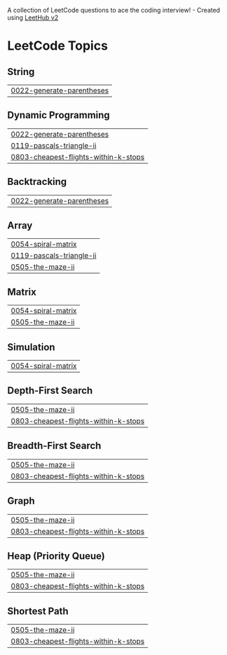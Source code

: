 A collection of LeetCode questions to ace the coding interview! - Created using [LeetHub v2](https://github.com/arunbhardwaj/LeetHub-2.0)

<!---LeetCode Topics Start-->
# LeetCode Topics
## String
|  |
| ------- |
| [0022-generate-parentheses](https://github.com/seanyzhang/LeetCode/tree/master/0022-generate-parentheses) |
## Dynamic Programming
|  |
| ------- |
| [0022-generate-parentheses](https://github.com/seanyzhang/LeetCode/tree/master/0022-generate-parentheses) |
| [0119-pascals-triangle-ii](https://github.com/seanyzhang/LeetCode/tree/master/0119-pascals-triangle-ii) |
| [0803-cheapest-flights-within-k-stops](https://github.com/seanyzhang/LeetCode/tree/master/0803-cheapest-flights-within-k-stops) |
## Backtracking
|  |
| ------- |
| [0022-generate-parentheses](https://github.com/seanyzhang/LeetCode/tree/master/0022-generate-parentheses) |
## Array
|  |
| ------- |
| [0054-spiral-matrix](https://github.com/seanyzhang/LeetCode/tree/master/0054-spiral-matrix) |
| [0119-pascals-triangle-ii](https://github.com/seanyzhang/LeetCode/tree/master/0119-pascals-triangle-ii) |
| [0505-the-maze-ii](https://github.com/seanyzhang/LeetCode/tree/master/0505-the-maze-ii) |
## Matrix
|  |
| ------- |
| [0054-spiral-matrix](https://github.com/seanyzhang/LeetCode/tree/master/0054-spiral-matrix) |
| [0505-the-maze-ii](https://github.com/seanyzhang/LeetCode/tree/master/0505-the-maze-ii) |
## Simulation
|  |
| ------- |
| [0054-spiral-matrix](https://github.com/seanyzhang/LeetCode/tree/master/0054-spiral-matrix) |
## Depth-First Search
|  |
| ------- |
| [0505-the-maze-ii](https://github.com/seanyzhang/LeetCode/tree/master/0505-the-maze-ii) |
| [0803-cheapest-flights-within-k-stops](https://github.com/seanyzhang/LeetCode/tree/master/0803-cheapest-flights-within-k-stops) |
## Breadth-First Search
|  |
| ------- |
| [0505-the-maze-ii](https://github.com/seanyzhang/LeetCode/tree/master/0505-the-maze-ii) |
| [0803-cheapest-flights-within-k-stops](https://github.com/seanyzhang/LeetCode/tree/master/0803-cheapest-flights-within-k-stops) |
## Graph
|  |
| ------- |
| [0505-the-maze-ii](https://github.com/seanyzhang/LeetCode/tree/master/0505-the-maze-ii) |
| [0803-cheapest-flights-within-k-stops](https://github.com/seanyzhang/LeetCode/tree/master/0803-cheapest-flights-within-k-stops) |
## Heap (Priority Queue)
|  |
| ------- |
| [0505-the-maze-ii](https://github.com/seanyzhang/LeetCode/tree/master/0505-the-maze-ii) |
| [0803-cheapest-flights-within-k-stops](https://github.com/seanyzhang/LeetCode/tree/master/0803-cheapest-flights-within-k-stops) |
## Shortest Path
|  |
| ------- |
| [0505-the-maze-ii](https://github.com/seanyzhang/LeetCode/tree/master/0505-the-maze-ii) |
| [0803-cheapest-flights-within-k-stops](https://github.com/seanyzhang/LeetCode/tree/master/0803-cheapest-flights-within-k-stops) |
<!---LeetCode Topics End-->